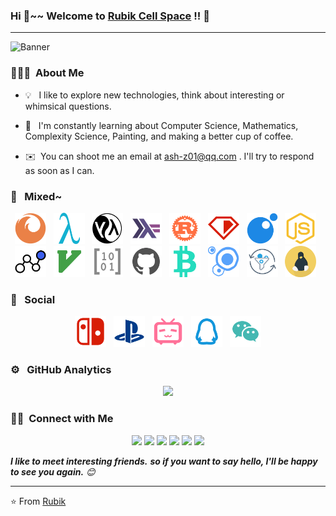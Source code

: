 ### Hi 👋~~    Welcome to [Rubik Cell Space](https://ash-z01.github.io) !! 🚀

<!--
**ash-z01/ash-z01** is a ✨ _special_ ✨ repository because its `README.md` (this file) appears on your GitHub profile.

Here are some ideas to get you started:

- 🔭 I’m currently working on ...
- 🌱 I’m currently learning ...
- 👯 I’m looking to collaborate on ...
- 🤔 I’m looking for help with ...
- 💬 Ask me about ...
- 📫 How to reach me: ...
- 😄 Pronouns: ...
- ⚡ Fun fact: ...
-->

---------------------------------------------------------

<!-- 
![RubikCell Banner](https://github.com/ash-z01/ash-z01.github.io/blob/master/images/chino111.png) 
![RubikCell Banner](https://github.com/ash-z01/ash-z01/blob/main/assets/even01.jpg) 
![RubikCell Banner](https://github.com/ash-z01/ash-z01/blob/main/assets/Kurosawa_Ruby_Holding_SICP.jpg)
-->

<!-- ![RubikCell Banner](https://github.com/ash-z01/ash-z01/blob/main/assets/chino00.png) -->
![Banner](assets/imgs/touhou.png)

### 👨🏻‍💻 &nbsp;About Me

<!--
-  **Explore** Development :zap: | Open-Source :fire:    
-  **Hobbies** History 📖 & Math 📚 & Coffee ☕ & Complexity 🏹 & Painting 🖌️
-  **Contact** [Rubik](ash-z01@qq.com)
-->

* 💡 &nbsp; I like to explore new technologies, think about interesting or whimsical questions.

* 🌱 &nbsp; I'm constantly learning about Computer Science, Mathematics, Complexity Science, Painting, and making a better cup of coffee.

* ✉️ &nbsp;You can shoot me an email at ash-z01@qq.com . I'll try to respond as soon as I can.


### 🎨 &nbsp; Mixed~
<!-- ### 🛠😜 &nbsp; I use it~ -->

<p align="center">
<code><img height="50" src="assets/svg/firefox.svg" alt="firefox"></code>
&nbsp;
<code><img height="50" src="assets/svg/scheme.svg"></code>
&nbsp;
<code><img height="50" src="assets/svg/lisp.svg" alt="lisp"></code>
&nbsp;
<code><img height="50" src="assets/svg/haskell.svg" alt="haskell"></code>
&nbsp;
<code><img height="50" src="assets/svg/rust.svg" alt="rust"></code>
&nbsp;
<code><img height="50" src="assets/svg/ruby.svg" alt="ruby"></code>
&nbsp;
<code><img height="50" src="assets/svg/lua.svg" alt="lua"></code>
&nbsp;
<code><img height="50" src="assets/svg/javascript.svg" alt="js"></code>
&nbsp;
<code><img height="50" src="assets/svg/neuralNetwork.svg" alt="nn"></code>
&nbsp;
<code><img height="50" src="assets/svg/vim.svg"></code>
&nbsp;
<code><img height="50" src="assets/svg/matrix.svg"></code>
&nbsp;
<code><img height="50" src="assets/svg/github.svg" alt="github"></code>
&nbsp;
<code><img height="50" src="assets/svg/bitcoin.svg" alt="bitcoin"></code>
&nbsp;
<!-- <code><img height="50" src="assets/svg/blockchain.svg" alt="bitcoin"></code>
&nbsp; -->
<code><img height="50" src="assets/svg/cell.svg" alt="bitcoin"></code>
&nbsp;
<code><img height="50" src="assets/svg/metacell.svg" alt="bitcoin"></code>
&nbsp;
<code><img height="50" src="assets/svg/linux.svg" alt="linux"></code>
&nbsp;
</p>

### 🍻 &nbsp; Social

<p align="center">
<code><img height="50" src="assets/svg/ns.svg" alt="ns"></code>
&nbsp;
<code><img height="50" src="assets/svg/ps4.svg" alt="ps"></code>
&nbsp;
<code><img height="50" src="assets/svg/bilibili.svg" alt="bilibili"></code>
&nbsp;
<code><img height="50" src="assets/svg/qq.svg" alt="qq"></code>
&nbsp;
<code><img height="50" src="assets/svg/wechat.svg" alt="wechat"></code>
</p>

### ⚙️ &nbsp; GitHub Analytics

<p align="center">
    
<!-- <img height="180em" src="https://github-readme-stats-eight-theta.vercel.app/api?username=ash-z01&show_icons=true&theme=dracula&include_all_commits=true&count_private=true&hide=prs" /> -->

<img height="180em" src="https://github-readme-stats-eight-theta.vercel.app/api/top-langs/?username=ash-z01&layout=compact&hide=html,css&theme=onedark" />

</p>

### 🤝🏻 &nbsp;Connect with Me

<p align="center">

<a href="https://github.com/ash-z01">
<img src="https://img.shields.io/badge/-GitHub-3423A6?style=flat-square&color=black&logo=GitHub&logoColor=white"/></a>

<a href="1445684859">
<img src="https://img.shields.io/badge/-@1445684859-1877F2?style=flat-square&logo=Tencent-QQ&logoColor=white"/></a>

<a href="ash-z01@qq.com">
<img src="https://img.shields.io/badge/-ash&ndash;z01@qq.com-1769FF?style=flat-square&logo=Gmail&logoColor=white"/></a>

<a href="E-Meow">
<img src="https://img.shields.io/badge/-@E%20Meow-D14836?style=flat-square&logo=Nintendo-Switch&logoColor=white"/></a>

<a href="XYZ-Meow">
<img src="https://img.shields.io/badge/-@XYZ&ndash;Meow-1877F2?style=flat-square&&color=green&logo=WeChat&logoColor=white"/></a>

<a href="https://space.bilibili.com/123004091/">
<img src="https://img.shields.io/badge/-@Rubik-E4405F?style=flat-square&logo=Bilibili&logoColor=white"/></a>

</p>

<em>
    <b>I like to meet interesting friends.</b>
    <b>so if you want to say hello, </b>
    <b>I'll be happy to see you again.</b> 😊
</em>

---
⭐️ From [Rubik](https://github.com/ash-z01)
